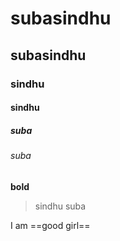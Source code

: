 # subasindhu
## subasindhu
### sindhu
#### sindhu
##### suba
###### suba
**bold**
> sindhu
> suba

I am ==good girl==
